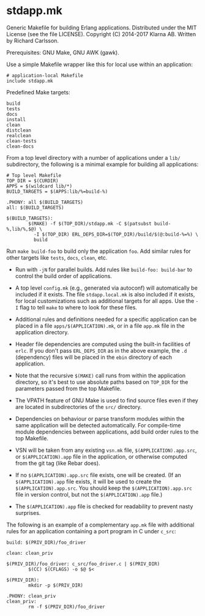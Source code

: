 stdapp.mk
=========

Generic Makefile for building Erlang applications. Distributed under the MIT
License (see the file LICENSE). Copyright (C) 2014-2017 Klarna AB. Written
by Richard Carlsson.

Prerequisites: GNU Make, GNU AWK (gawk).

Use a simple Makefile wrapper like this for local use within an application:

    # application-local Makefile
    include stdapp.mk

Predefined Make targets:

    build
    tests
    docs
    install
    clean
    distclean
    realclean
    clean-tests
    clean-docs

From a top level directory with a number of applications under a `lib/`
subdirectory, the following is a minimal example for building all
applications:

    # Top level Makefile
    TOP_DIR = $(CURDIR)
    APPS = $(wildcard lib/*)
    BUILD_TARGETS = $(APPS:lib/%=build-%)

    .PHONY: all $(BUILD_TARGETS)
    all: $(BUILD_TARGETS)

    $(BUILD_TARGETS):
            $(MAKE) -f $(TOP_DIR)/stdapp.mk -C $(patsubst build-%,lib/%,$@) \
              -I $(TOP_DIR) ERL_DEPS_DIR=$(TOP_DIR)/build/$(@:build-%=%) \
              build

Run `make build-foo` to build only the application `foo`. Add similar rules
for other targets like `tests`, `docs`, `clean`, etc.

 * Run with `-jN` for parallel builds. Add rules like `build-foo: build-bar`
   to control the build order of applications.

 * A top level `config.mk` (e.g., generated via autoconf) will automatically
   be included if it exists. The file `stdapp.local.mk` is also included if
   it exists, for local customizations such as additional targets for all
   apps. Use the `-I` flag to tell `make` to where to look for these files.

 * Additional rules and definitions needed for a specific application can be
   placed in a file `apps/$(APPLICATION).mk`, or in a file `app.mk` file in
   the application directory.

 * Header file dependencies are computed using the built-in facilities of
   `erlc`. If you don't pass `ERL_DEPS_DIR` as in the above example, the
   `.d` (dependency) files will be placed in the `ebin` directory of each
   application.

 * Note that the recursive `$(MAKE)` call runs from within the application
   directory, so it's best to use absolute paths based on `TOP_DIR` for the
   parameters passed from the top Makefile.

 * The VPATH feature of GNU Make is used to find source files even if they
   are located in subdirectories of the `src/` directory.

 * Dependencies on behaviour or parse transform modules within the same
   application will be detected automatically. For compile-time module
   dependencies between applications, add build order rules to the top
   Makefile.

 * VSN will be taken from any existing `vsn.mk` file,
   `$(APPLICATION).app.src`, or `$(APPLICATION).app` file in the
   application, or otherwise computed from the git tag (like Rebar does).

 * If no `$(APPLICATION).app.src` file exists, one will be created. (If an
   `$(APPLICATION).app` file exists, it will be used to create the
   `$(APPLICATION).app.src`. You should keep the `$(APPLICATION).app.src`
   file in version control, but not the `$(APPLICATION).app` file.)

 * The `$(APPLICATION).app` file is checked for readability to prevent nasty
   surprises.

The following is an example of a complementary `app.mk` file with additional
rules for an application containing a port program in C under `c_src`:

    build: $(PRIV_DIR)/foo_driver
    
    clean: clean_priv
    
    $(PRIV_DIR)/foo_driver: c_src/foo_driver.c | $(PRIV_DIR)
            $(CC) $(CFLAGS) -o $@ $<
    
    $(PRIV_DIR):
            mkdir -p $(PRIV_DIR)
    
    .PHONY: clean_priv
    clean_priv:
            rm -f $(PRIV_DIR)/foo_driver
